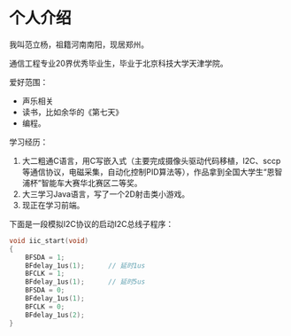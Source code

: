 # 个人介绍
我叫范立杨，祖籍河南南阳，现居郑州。

通信工程专业20界优秀毕业生，毕业于北京科技大学天津学院。

爱好范围：
* 声乐相关
* 读书，比如余华的《第七天》
* 编程。
  
学习经历：

1. 大二粗通C语言，用C写嵌入式（主要完成摄像头驱动代码移植，I2C、sccp等通信协议，电磁采集，自动化控制PID算法等），作品拿到全国大学生“恩智浦杯”智能车大赛华北赛区二等奖。
2. 大三学习Java语言，写了一个2D射击类小游戏。
3. 现正在学习前端。
   
下面是一段模拟I2C协议的启动I2C总线子程序：
```C
void iic_start(void)
{
    BFSDA = 1;
    BFdelay_1us(1);      // 延时1us 
    BFCLK = 1;
    BFdelay_1us(1);      // 延时5us 
    BFSDA = 0;
    BFdelay_1us(1);  
    BFCLK = 0;
    BFdelay_1us(2);
}
```
